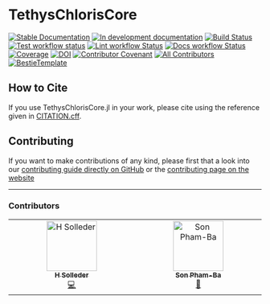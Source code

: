 # TethysChlorisCore

[![Stable Documentation](https://img.shields.io/badge/docs-stable-blue.svg)](https://EPFL-ENAC.github.io/TethysChlorisCore.jl/stable)
[![In development documentation](https://img.shields.io/badge/docs-dev-blue.svg)](https://EPFL-ENAC.github.io/TethysChlorisCore.jl/dev)
[![Build Status](https://github.com/EPFL-ENAC/TethysChlorisCore.jl/workflows/Test/badge.svg)](https://github.com/EPFL-ENAC/TethysChlorisCore.jl/actions)
[![Test workflow status](https://github.com/EPFL-ENAC/TethysChlorisCore.jl/actions/workflows/Test.yml/badge.svg?branch=main)](https://github.com/EPFL-ENAC/TethysChlorisCore.jl/actions/workflows/Test.yml?query=branch%3Amain)
[![Lint workflow Status](https://github.com/EPFL-ENAC/TethysChlorisCore.jl/actions/workflows/Lint.yml/badge.svg?branch=main)](https://github.com/EPFL-ENAC/TethysChlorisCore.jl/actions/workflows/Lint.yml?query=branch%3Amain)
[![Docs workflow Status](https://github.com/EPFL-ENAC/TethysChlorisCore.jl/actions/workflows/Docs.yml/badge.svg?branch=main)](https://github.com/EPFL-ENAC/TethysChlorisCore.jl/actions/workflows/Docs.yml?query=branch%3Amain)
[![Coverage](https://codecov.io/gh/EPFL-ENAC/TethysChlorisCore.jl/branch/main/graph/badge.svg)](https://codecov.io/gh/EPFL-ENAC/TethysChlorisCore.jl)
[![DOI](https://zenodo.org/badge/DOI/FIXME)](https://doi.org/FIXME)
[![Contributor Covenant](https://img.shields.io/badge/Contributor%20Covenant-2.1-4baaaa.svg)](CODE_OF_CONDUCT.md)
[![All Contributors](https://img.shields.io/github/all-contributors/EPFL-ENAC/TethysChlorisCore.jl?labelColor=5e1ec7&color=c0ffee&style=flat-square)](#contributors)
[![BestieTemplate](https://img.shields.io/endpoint?url=https://raw.githubusercontent.com/JuliaBesties/BestieTemplate.jl/main/docs/src/assets/badge.json)](https://github.com/JuliaBesties/BestieTemplate.jl)

## How to Cite

If you use TethysChlorisCore.jl in your work, please cite using the reference given in [CITATION.cff](https://github.com/EPFL-ENAC/TethysChlorisCore.jl/blob/main/CITATION.cff).

## Contributing

If you want to make contributions of any kind, please first that a look into our [contributing guide directly on GitHub](docs/src/90-contributing.md) or the [contributing page on the website](https://EPFL-ENAC.github.io/TethysChlorisCore.jl/dev/90-contributing/)

---

### Contributors

<!-- ALL-CONTRIBUTORS-LIST:START - Do not remove or modify this section -->
<!-- prettier-ignore-start -->
<!-- markdownlint-disable -->
<table>
  <tbody>
    <tr>
      <td align="center" valign="top" width="14.28%"><a href="https://github.com/hsolleder"><img src="https://avatars.githubusercontent.com/u/9566930?v=4?s=100" width="100px;" alt="H Solleder"/><br /><sub><b>H Solleder</b></sub></a><br /><a href="#code-hsolleder" title="Code">💻</a></td>
      <td align="center" valign="top" width="14.28%"><a href="https://github.com/sphamba"><img src="https://avatars.githubusercontent.com/u/17217484?v=4?s=100" width="100px;" alt="Son Pham-Ba"/><br /><sub><b>Son Pham-Ba</b></sub></a><br /><a href="#review-sphamba" title="Reviewed Pull Requests">👀</a></td>
    </tr>
  </tbody>
</table>

<!-- markdownlint-restore -->
<!-- prettier-ignore-end -->

<!-- ALL-CONTRIBUTORS-LIST:END -->
